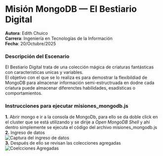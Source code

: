 # Misión MongoDB — El Bestiario Digital
**Autora**: Edith Chuico  
**Carrera**: Ingeniería en Tecnologías de la Información  
**Fecha**: 20/Octubre/2025  
### Descripción del Escenario
El Bestiario Digital trata de una colección mágica de criaturas fantásticas con caracteristicas unicas y variables.  
El objetivo con el que se lo realiza es para demostrar la flexibildiad de MongoDB para almacenar información semi-estructruada en dodne cada criatura puede almacenar diferenctes habilidades, esadísticas o comportamientos.  
### Instrucciones para ejecutar misiones_mongodb.js
**1.** Abrir mongo e ir a la consola de MongoDb, para ello se da doble click en el cluster que se está utilizando y se dirije a _Open MongoDB Shell_ y ahí dentro simplemente se ejecuta el código del archivo misiones_mongodb.js  
**2.** Ingreso de datos  
![Captura del ingreso de datos](https://github.com/EdithChuico/mision-mongodb-EdithChuico/tree/782bd65825422fb42d34b14630f57bbf272c4794/imagenes/AgregarDatos.png)  
**3.** Después de ello se revisan las colecciones agregadas  
![Coelcciones Agregadas](https://github.com/EdithChuico/mision-mongodb-EdithChuico/tree/782bd65825422fb42d34b14630f57bbf272c4794/imagenes/DatosAgregados.png)  



